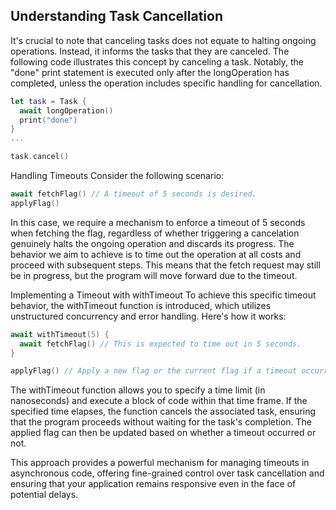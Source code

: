 
## Understanding Task Cancellation

It's crucial to note that canceling tasks does not equate to halting ongoing operations. Instead, it informs the tasks that they are canceled. The following code illustrates this concept by canceling a task. Notably, the "done" print statement is executed only after the longOperation has completed, unless the operation includes specific handling for cancellation.

```swift
let task = Task {
  await longOperation()
  print("done")
}
...

task.cancel()
```

Handling Timeouts
Consider the following scenario:

```swift
await fetchFlag() // A timeout of 5 seconds is desired.
applyFlag()
```

In this case, we require a mechanism to enforce a timeout of 5 seconds when fetching the flag, regardless of whether triggering a cancelation genuinely halts the ongoing operation and discards its progress. The behavior we aim to achieve is to time out the operation at all costs and proceed with subsequent steps. This means that the fetch request may still be in progress, but the program will move forward due to the timeout.

Implementing a Timeout with withTimeout
To achieve this specific timeout behavior, the withTimeout function is introduced, which utilizes unstructured concurrency and error handling. Here's how it works:

```swift
await withTimeout(5) {
  await fetchFlag() // This is expected to time out in 5 seconds.
}

applyFlag() // Apply a new flag or the current flag if a timeout occurred.
```

The withTimeout function allows you to specify a time limit (in nanoseconds) and execute a block of code within that time frame. If the specified time elapses, the function cancels the associated task, ensuring that the program proceeds without waiting for the task's completion. The applied flag can then be updated based on whether a timeout occurred or not.

This approach provides a powerful mechanism for managing timeouts in asynchronous code, offering fine-grained control over task cancellation and ensuring that your application remains responsive even in the face of potential delays.
